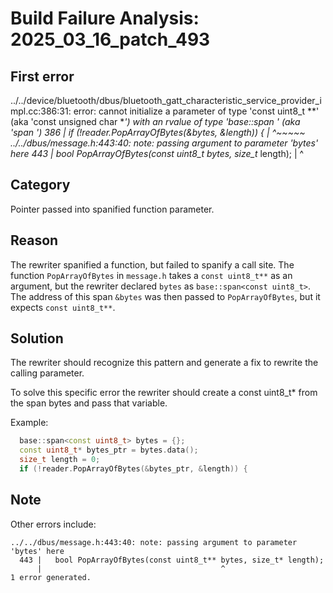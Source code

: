 # Build Failure Analysis: 2025_03_16_patch_493

## First error

../../device/bluetooth/dbus/bluetooth_gatt_characteristic_service_provider_impl.cc:386:31: error: cannot initialize a parameter of type 'const uint8_t **' (aka 'const unsigned char **') with an rvalue of type 'base::span<const uint8_t> *' (aka 'span<const unsigned char> *')
  386 |   if (!reader.PopArrayOfBytes(&bytes, &length)) {
      |                               ^~~~~~
../../dbus/message.h:443:40: note: passing argument to parameter 'bytes' here
  443 |   bool PopArrayOfBytes(const uint8_t** bytes, size_t* length);
      |                                        ^

## Category
Pointer passed into spanified function parameter.

## Reason
The rewriter spanified a function, but failed to spanify a call site. The function `PopArrayOfBytes` in `message.h` takes a `const uint8_t**` as an argument, but the rewriter declared `bytes` as `base::span<const uint8_t>`. The address of this span `&bytes` was then passed to `PopArrayOfBytes`, but it expects `const uint8_t**`.

## Solution
The rewriter should recognize this pattern and generate a fix to rewrite the calling parameter.

To solve this specific error the rewriter should create a const uint8_t* from the span bytes and pass that variable.

Example:
```c++
  base::span<const uint8_t> bytes = {};
  const uint8_t* bytes_ptr = bytes.data();
  size_t length = 0;
  if (!reader.PopArrayOfBytes(&bytes_ptr, &length)) {

```

## Note

Other errors include:
```
../../dbus/message.h:443:40: note: passing argument to parameter 'bytes' here
  443 |   bool PopArrayOfBytes(const uint8_t** bytes, size_t* length);
      |                                        ^
1 error generated.